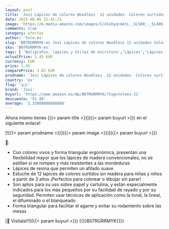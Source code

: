 ```yaml
---
layout: post
title: 'Jovi Lápices de colores Woodless  12 unidades  Colores surtidos  734/12   Única'
date: 2025-06-06 22:41:21
image: 'https://m.media-amazon.com/images/I/41vDyq+mktL._SL500_._SL400_.jpg'
comments: true
category: ofertas
author: 'tole.es'
slug: 'B07RGRRMYK-es Jovi Lápices de colores Woodless 12 unidades Colores...'
sku: 'B07RGRRMYK-es'
tags: [ 'Bolígrafos, lápices y útiles de escritura','Lápices','Lápices de colores para adultos','Oficina y papelería','jovi','lápices','🇪🇸', ]
actualPrice: 1.45 EUR
currency: EUR
price: 1.45
comparePrice: 3.02 EUR
prodname: 'Jovi Lápices de colores Woodless  12 unidades  Colores surtidos  734/12   Única'
country: 'es'
flag: '🇪🇸'
brand: 'Jovi'
buyurl: 'https://www.amazon.es/dp/B07RGRRMYK/?tag=tolees-21'
descuento: '51.99'
average: '1.33888888888888'
---
```


Ahora mismo tienes [{{< param title >}}]({{< param buyurl >}}) en el siguiente enlace!

[![{{< param prodname >}}]({{< param image >}})]({{< param buyurl >}})

🔎:

- Con colores vivos y forma triangular ergonómica, presentan una flexibilidad mayor que los lápices de madera convencionales, no se astillan si se rompen y más resistentes a las mordeduras
- Lápices de resina que permiten un afilado suave
- Estuche de 12 lapices de colores surtidos sin madera para niñas y niños a partir de 3 años ¡Perfectos para colorear o dibujar sin parar!
- Son aptos para su uso sobre papel y cartulina, y están especialmente indicados para los más pequeños por su facilidad de rayado y por su seguridad. Permiten usar técnicas de aplicación como la tonal, la lineal, el difuminado o el blanqueado
- Forma triangular para facilitar el agarre y evitar su rodamiento sobre las mesas

[🛒 Visítala!!!]({{< param buyurl >}})
{{<world>}}B07RGRRMYK{{</world>}}
